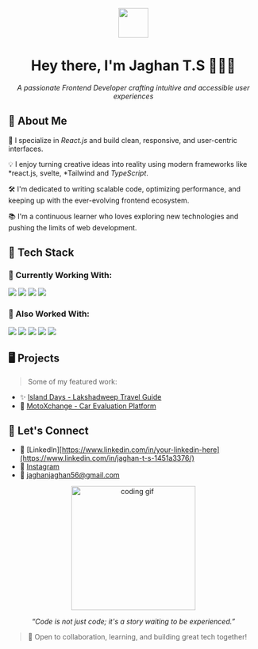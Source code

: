 <!-- Profile Header GIF -->
<p align="center">
  <img src="https://media.giphy.com/media/hvRJCLFzcasrR4ia7z/giphy.gif" width="60" />
</p>

<h1 align="center">Hey there, I'm Jaghan T.S 👨🏻‍💻</h1>
<p align="center">
  <i>A passionate Frontend Developer crafting intuitive and accessible user experiences</i>
</p>

## 🌟 About Me

🎯 I specialize in *React.js* and build clean, responsive, and user-centric interfaces.

💡 I enjoy turning creative ideas into reality using modern frameworks like *react.js, svelte, *Tailwind and *TypeScript*.

🛠 I'm dedicated to writing scalable code, optimizing performance, and keeping up with the ever-evolving frontend ecosystem.

📚 I'm a continuous learner who loves exploring new technologies and pushing the limits of web development.

## 🚀 Tech Stack

### 🔧 Currently Working With:
<p align="left">
  <img src="https://img.shields.io/badge/React-20232A?style=for-the-badge&logo=react&logoColor=61DAFB" />
  <img src="https://img.shields.io/badge/Svelte-FF3E00?style=for-the-badge&logo=svelte&logoColor=white" />
  <img src="https://img.shields.io/badge/TypeScript-3178C6?style=for-the-badge&logo=typescript&logoColor=white" />
  <img src="https://img.shields.io/badge/JavaScript-F7DF1E?style=for-the-badge&logo=javascript&logoColor=black" />
</p>

### 🧰 Also Worked With:
<p align="left">
  <img src="https://img.shields.io/badge/HTML5-E34F26?style=for-the-badge&logo=html5&logoColor=white" />
  <img src="https://img.shields.io/badge/CSS3-1572B6?style=for-the-badge&logo=css3&logoColor=white" />
  <img src="https://img.shields.io/badge/TailwindCSS-06B6D4?style=for-the-badge&logo=tailwindcss&logoColor=white" />
  <img src="https://img.shields.io/badge/Bootstrap-7952B3?style=for-the-badge&logo=bootstrap&logoColor=white" />
  <img src="https://img.shields.io/badge/Postman-FF6C37?style=for-the-badge&logo=postman&logoColor=white" />
</p>

## 🖥 Projects
> Some of my featured work:
- ✨ [Island Days - Lakshadweep Travel Guide](https://github.com/aiswarya-cs/island-days)
- 🚗 [MotoXchange - Car Evaluation Platform](https://github.com/aiswarya-cs/motoxchange)

## 📝 Let's Connect

- 💼 [LinkedIn][https://www.linkedin.com/in/your-linkedin-here](https://www.linkedin.com/in/jaghan-t-s-1451a3376/)
- 📸 [Instagram](https://www.instagram.com/j_a_g_h_a_n/?hl=en)
- 📧 jaghanjaghan56@gmail.com

<p align="center">
  <img src="https://media.giphy.com/media/qgQUggAC3Pfv687qPC/giphy.gif" width="250" alt="coding gif" />
</p>

<p align="center">
  <i>“Code is not just code; it's a story waiting to be experienced.”</i>
</p>

> 💬 Open to collaboration, learning, and building great tech together!
